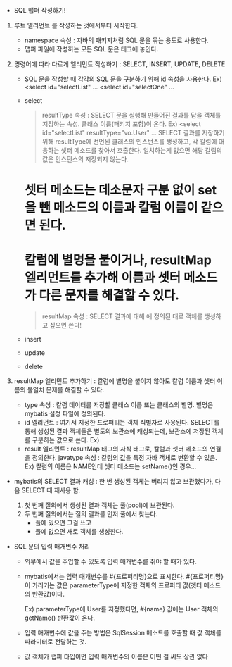* SQL 맵퍼 작성하기!
1. 루트 엘리먼트 <mapper>를 작성하는 것에서부터 시작한다.
   - namespace 속성 : 자바의 패키지처럼 SQL 문을 묶는 용도로 사용한다.
   - 맵퍼 파일에 작성하는 모든 SQL 문은 <mapper> 태그에 놓인다.

2. 명령어에 따라 다르게 엘리먼트 작성하기 : SELECT, INSERT, UPDATE, DELETE
   - SQL 문을 작성할 때 각각의 SQL 문을 구분하기 위해 id 속성을 사용한다.
     Ex) <select id="selectList" ...
         <select id="selectOne" ...
   - select
     > resultType 속성 : SELECT 문을 실행해 만들어진 결과를 담을 객체를 지정하는 속성. 클래스 이름(패키지 포함)이 온다.
       Ex) <select id="selectList" resultType="vo.User" ...
     > SELECT 결과를 저장하기 위해 resultType에 선언된 클래스의 인스턴스를 생성하고,
       각 칼럼에 대응하는 셋터 메소드를 찾아서 호출한다. 일치하는게 없으면 해당 칼럼의 값은 인스턴스의 저장되지 않는다.
       # 셋터 메소드는 데소문자 구분 없이 set을 뺀 메소드의 이름과 칼럼 이름이 같으면 된다.
       # 칼럼에 별명을 붙이거나, resultMap 엘리먼트를 추가해 이름과 셋터 메소드가 다른 문자를 해결할 수 있다.
     > resultMap 속성 : SELECT 결과에 대해 <resultMap>에 정의된 대로 객체를 생성하고 싶으면 쓴다!

   - insert
   - update
   - delete

3. resultMap 엘리먼트 추가하기 : 칼럼에 별명을 붙이지 않아도 칼럼 이름과 셋터 이름의 불일치 문제를 해결할 수 있다.
   - type 속성 : 칼럼 데이터를 저장할 클래스 이름 또는 클래스의 별명. 별명은 mybatis 설정 파일에 정의된다.
   - id 엘리먼트 : 여기서 지정한 프로퍼티는 객체 식별자로 사용된다.
     SELECT를 통해 생성된 결과 객체들은 별도의 보관소에 캐싱되는데, 보관소에 저장된 객체를 구분하는 값으로 쓴다.
     Ex) <id column="id" property="id"/>
   - result 엘리먼트 : resultMap 태그의 자식 태그로, 칼럼과 셋터 메소드의 연결을 정의한다.
     javatype 속성 : 칼럼의 값을 특정 자바 객체로 변환할 수 있음.
     Ex) 칼럼의 이름은 NAME인데 셋터 메소드는 setName()인 경우...
         <result column="USERS_NAME" property="name"/>
         <result column="START_DATE" property="startDate" javaType="java.sql.Date"/>

* mybatis의 SELECT 결과 캐싱 : 한 번 생성된 객체는 버리지 않고 보관했다가, 다음 SELECT 때 재사용 함.
  1. 첫 번째 질의에서 생성된 결과 객체는 풀(pool)에 보관된다.
  2. 두 번째 질의에서는 질의 결과를 먼저 풀에서 찾는다.
     - 풀에 있으면 그걸 쓰고
     - 풀에 없으면 새로 객체를 생성한다.

* SQL 문의 입력 매개변수 처리
  - 외부에서 값을 주입할 수 있도록 입력 매개변수를 줘야 할 때가 있다.
  - mybatis에서는 입력 매개변수를 #{프로퍼티명}으로 표시한다.
    #{프로퍼티명}이 가리키는 값은 parameterType에 지정한 객체의 프로퍼티 값(겟터 메소드의 반환값)이다.

    Ex) parameterType에 User를 지정했다면, #{name} 값에는 User 객체의 getName() 반환값이 온다.

  - 입력 매개변수에 값을 주는 방법은 SqlSession 메소드를 호출할 때 값 객체를 파라미터로 전달하는 것.
  - 값 객체가 랩퍼 타입이면 입력 매개변수의 이름은 어떤 걸 써도 상관 없다
